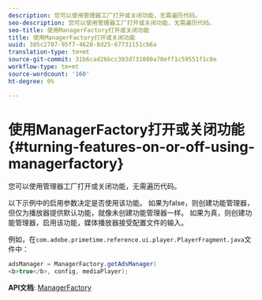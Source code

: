 ```yaml
---
description: 您可以使用管理器工厂打开或关闭功能，无需遍历代码。
seo-description: 您可以使用管理器工厂打开或关闭功能，无需遍历代码。
seo-title: 使用ManagerFactory打开或关闭功能
title: 使用ManagerFactory打开或关闭功能
uuid: 385c2707-95f7-4628-8d25-67731151cb6a
translation-type: tm+mt
source-git-commit: 31b6cad26bcc393d731080a70eff1c59551f1c8e
workflow-type: tm+mt
source-wordcount: '160'
ht-degree: 0%

---
```



# 使用ManagerFactory打开或关闭功能{#turning-features-on-or-off-using-managerfactory}

您可以使用管理器工厂打开或关闭功能，无需遍历代码。

以下示例中的启用参数决定是否使用该功能。 如果为false，则创建功能管理器，但仅为播放器提供默认功能，就像未创建功能管理器一样。 如果为真，则创建功能管理器，启用该功能，媒体播放器接受配置文件的输入。

例如，在`com.adobe.primetime.reference.ui.player.PlayerFragment.java`文件中：

```java
adsManager = ManagerFactory.getAdsManager( 
<b>true</b>, config, mediaPlayer);
```

**API文档**: [ManagerFactory](https://help.adobe.com/en_US/primetime/api/reference_implementation/android/javadoc/com/adobe/primetime/reference/manager/ManagerFactory.html)
